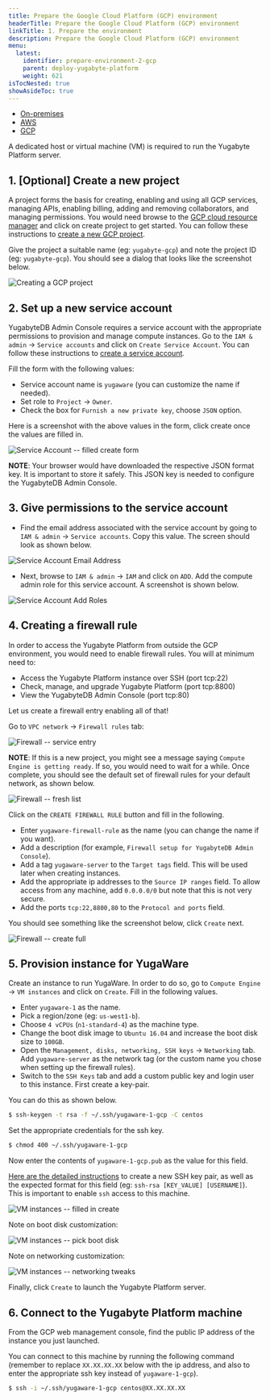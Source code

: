 ```yaml
---
title: Prepare the Google Cloud Platform (GCP) environment
headerTitle: Prepare the Google Cloud Platform (GCP) environment
linkTitle: 1. Prepare the environment
description: Prepare the Google Cloud Platform (GCP) environment
menu:
  latest:
    identifier: prepare-environment-2-gcp
    parent: deploy-yugabyte-platform
    weight: 621
isTocNested: true
showAsideToc: true
---
```


<ul class="nav nav-tabs-alt nav-tabs-yb">

  <li >
    <a href="/latest/yugabyte-platform/deploy/prepare-environment/on-premises" class="nav-link">
      <i class="icon-aws" aria-hidden="true"></i>
      On-premises
    </a>
  </li>

  <li >
    <a href="/latest/yugabyte-platform/deploy/prepare-environment/aws" class="nav-link">
      <i class="icon-aws" aria-hidden="true"></i>
      AWS
    </a>
  </li>

  <li>
    <a href="/latest/yugabyte-platform/deploy/prepare-environment/gcp" class="nav-link active">
       <i class="fab fa-google" aria-hidden="true"></i>
      GCP
    </a>
  </li>

</ul>

A dedicated host or virtual machine (VM) is required to run the Yugabyte Platform server.

## 1. [Optional] Create a new project

A project forms the basis for creating, enabling and using all GCP services, managing APIs, enabling billing, adding and removing collaborators, and managing permissions. You would need browse to the [GCP cloud resource manager](https://console.cloud.google.com/cloud-resource-manager) and click on create project to get started. You can follow these instructions to [create a new GCP project](https://cloud.google.com/resource-manager/docs/creating-managing-projects).

Give the project a suitable name (eg: `yugabyte-gcp`) and note the project ID (eg: `yugabyte-gcp`). You should see a dialog that looks like the screenshot below.

![Creating a GCP project](/images/ee/gcp-setup/project-create.png)

## 2. Set up a new service account

YugabyteDB Admin Console requires a service account with the appropriate permissions to provision and manage compute instances. Go to the `IAM & admin` -> `Service accounts` and click on `Create Service Account`. You can follow these instructions to [create a service account](https://cloud.google.com/iam/docs/creating-managing-service-accounts).

Fill the form with the following values:

- Service account name is `yugaware` (you can customize the name if needed).
- Set role to `Project` -> `Owner`.
- Check the box for `Furnish a new private key`, choose `JSON` option.

Here is a screenshot with the above values in the form, click create once the values are filled in.

![Service Account -- filled create form](/images/ee/gcp-setup/service-account-filled-create.png)

**NOTE**: Your browser would have downloaded the respective JSON format key. It is important to store it safely. This JSON key is needed to configure the YugabyteDB Admin Console.

## 3. Give permissions to the service account

- Find the email address associated with the service account by going to `IAM & admin` -> `Service accounts`. Copy this value. The screen should look as shown below.

![Service Account Email Address](/images/ee/gcp-setup/gcp-service-account-email.png)

- Next, browse to `IAM & admin` -> `IAM` and click on `ADD`. Add the compute admin role for this service account. A screenshot is shown below.

![Service Account Add Roles](/images/ee/gcp-setup/gcp-service-account-permissions.png)

## 4. Creating a firewall rule

In order to access the Yugabyte Platform from outside the GCP environment, you would need to enable firewall rules. You will at minimum need to:

- Access the Yugabyte Platform instance over SSH (port tcp:22)
- Check, manage, and upgrade Yugabyte Platform (port tcp:8800)
- View the YugabyteDB Admin Console (port tcp:80)

Let us create a firewall entry enabling all of that!

Go to `VPC network` -> `Firewall rules` tab:

![Firewall -- service entry](/images/ee/gcp-setup/firewall-tab.png)

**NOTE**: If this is a new project, you might see a message saying `Compute Engine is getting ready`. If so, you would need to wait for a while. Once complete, you should see the default set of firewall rules for your default network, as shown below.

![Firewall -- fresh list](/images/ee/gcp-setup/firewall-fresh-list.png)

Click on the `CREATE FIREWALL RULE` button and fill in the following.

- Enter `yugaware-firewall-rule` as the name (you can change the name if you want).
- Add a description (for example, `Firewall setup for YugabyteDB Admin Console`).
- Add a tag `yugaware-server` to the `Target tags` field. This will be used later when creating instances.
- Add the appropriate ip addresses to the `Source IP ranges` field. To allow access from any machine, add `0.0.0.0/0` but note that this is not very secure.
- Add the ports `tcp:22,8800,80` to the `Protocol and ports` field.

You should see something like the screenshot below, click `Create` next.

![Firewall -- create full](/images/ee/gcp-setup/firewall-create-full.png)

## 5. Provision instance for YugaWare

Create an instance to run YugaWare. In order to do so, go to `Compute Engine` -> `VM instances` and click on `Create`. Fill in the following values.

- Enter `yugaware-1` as the name.
- Pick a region/zone (eg: `us-west1-b`).
- Choose `4 vCPUs` (`n1-standard-4`) as the machine type.
- Change the boot disk image to `Ubuntu 16.04` and increase the boot disk size to `100GB`.
- Open the `Management, disks, networking, SSH keys` -> `Networking` tab. Add `yugaware-server` as the network tag (or the custom name you chose when setting up the firewall rules).
- Switch to the `SSH Keys` tab and add a custom public key and login user to this instance. First create a key-pair.

You can do this as shown below.

```sh
$ ssh-keygen -t rsa -f ~/.ssh/yugaware-1-gcp -C centos
```

Set the appropriate credentials for the ssh key.

```sh
$ chmod 400 ~/.ssh/yugaware-1-gcp
```

Now enter the contents of `yugaware-1-gcp.pub` as the value for this field.

[Here are the detailed instructions](https://cloud.google.com/compute/docs/instances/adding-removing-ssh-keys#metadatavalues) to create a new SSH key pair, as well as the expected format for this field (eg: `ssh-rsa [KEY_VALUE] [USERNAME]`). This is important to enable `ssh` access to this machine.


![VM instances -- filled in create](/images/ee/gcp-setup/vm-create-full.png)

Note on boot disk customization:

![VM instances -- pick boot disk](/images/ee/gcp-setup/vm-pick-boot-disk.png)

Note on networking customization:

![VM instances -- networking tweaks](/images/ee/gcp-setup/vm-networking.png)

Finally, click `Create` to launch the Yugabyte Platform server.

## 6. Connect to the Yugabyte Platform machine

From the GCP web management console, find the public IP address of the instance you just launched.

You can connect to this machine by running the following command (remember to replace `XX.XX.XX.XX` below with the ip address, and also to enter the appropriate ssh key instead of `yugaware-1-gcp`).

```sh
$ ssh -i ~/.ssh/yugaware-1-gcp centos@XX.XX.XX.XX
```
